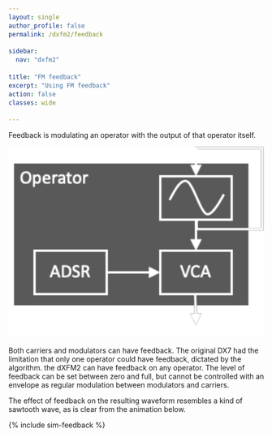```yaml
---
layout: single
author_profile: false
permalink: /dxfm2/feedback

sidebar:
  nav: "dxfm2"

title: "FM feedback"
excerpt: "Using FM feedback"
action: false
classes: wide

---
```

Feedback is modulating an operator with the output of that operator itself.

![](/assets/images/dxfm2/feedback.svg)

Both carriers and modulators can have feedback. The original DX7 had the limitation that only one operator could have feedback, dictated by the algorithm. the dXFM2 can have feedback on any operator. The level of feedback can be set between zero and full, but cannot be controlled with an envelope as regular modulation between modulators and carriers.

The effect of feedback on the resulting waveform resembles a kind of sawtooth wave, as is clear from the animation below.

{% include sim-feedback %}
